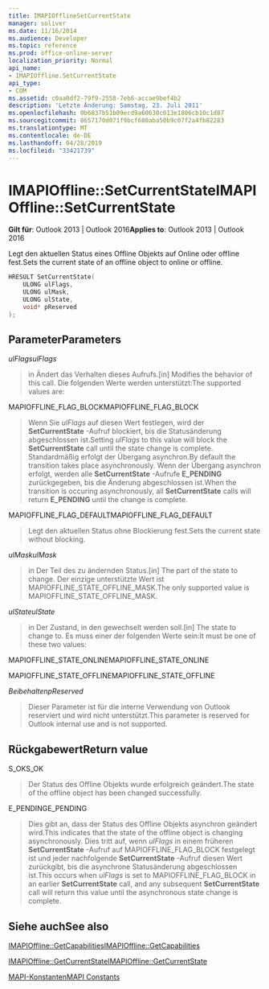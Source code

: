 ```yaml
---
title: IMAPIOfflineSetCurrentState
manager: soliver
ms.date: 11/16/2014
ms.audience: Developer
ms.topic: reference
ms.prod: office-online-server
localization_priority: Normal
api_name:
- IMAPIOffline.SetCurrentState
api_type:
- COM
ms.assetid: c0aa0df2-79f9-2558-7eb6-accae9bef4b2
description: 'Letzte Änderung: Samstag, 23. Juli 2011'
ms.openlocfilehash: 0b6837b51b09ecd9a60630c613e1806cb10c1d87
ms.sourcegitcommit: 8657170d071f9bcf680aba50b9c07f2a4fb82283
ms.translationtype: MT
ms.contentlocale: de-DE
ms.lasthandoff: 04/28/2019
ms.locfileid: "33421739"
---
```

# <a name="imapiofflinesetcurrentstate"></a><span data-ttu-id="be2ba-103">IMAPIOffline::SetCurrentState</span><span class="sxs-lookup"><span data-stu-id="be2ba-103">IMAPIOffline::SetCurrentState</span></span>

  
  
<span data-ttu-id="be2ba-104">**Gilt für**: Outlook 2013 | Outlook 2016</span><span class="sxs-lookup"><span data-stu-id="be2ba-104">**Applies to**: Outlook 2013 | Outlook 2016</span></span> 
  
<span data-ttu-id="be2ba-105">Legt den aktuellen Status eines Offline Objekts auf Online oder offline fest.</span><span class="sxs-lookup"><span data-stu-id="be2ba-105">Sets the current state of an offline object to online or offline.</span></span>
  
```cpp
HRESULT SetCurrentState( 
    ULONG ulFlags, 
    ULONG ulMask, 
    ULONG ulState, 
    void* pReserved 
);
```

## <a name="parameters"></a><span data-ttu-id="be2ba-106">Parameter</span><span class="sxs-lookup"><span data-stu-id="be2ba-106">Parameters</span></span>

 <span data-ttu-id="be2ba-107">_ulFlags_</span><span class="sxs-lookup"><span data-stu-id="be2ba-107">_ulFlags_</span></span>
  
> <span data-ttu-id="be2ba-108">in Ändert das Verhalten dieses Aufrufs.</span><span class="sxs-lookup"><span data-stu-id="be2ba-108">[in] Modifies the behavior of this call.</span></span> <span data-ttu-id="be2ba-109">Die folgenden Werte werden unterstützt:</span><span class="sxs-lookup"><span data-stu-id="be2ba-109">The supported values are:</span></span>
    
<span data-ttu-id="be2ba-110">MAPIOFFLINE_FLAG_BLOCK</span><span class="sxs-lookup"><span data-stu-id="be2ba-110">MAPIOFFLINE_FLAG_BLOCK</span></span>
  
> <span data-ttu-id="be2ba-111">Wenn Sie _ulFlags_ auf diesen Wert festlegen, wird der **SetCurrentState** -Aufruf blockiert, bis die Statusänderung abgeschlossen ist.</span><span class="sxs-lookup"><span data-stu-id="be2ba-111">Setting  _ulFlags_ to this value will block the **SetCurrentState** call until the state change is complete.</span></span> <span data-ttu-id="be2ba-112">Standardmäßig erfolgt der Übergang asynchron.</span><span class="sxs-lookup"><span data-stu-id="be2ba-112">By default the transition takes place asynchronously.</span></span> <span data-ttu-id="be2ba-113">Wenn der Übergang asynchron erfolgt, werden alle **SetCurrentState** -Aufrufe **E_PENDING** zurückgegeben, bis die Änderung abgeschlossen ist.</span><span class="sxs-lookup"><span data-stu-id="be2ba-113">When the transition is occuring asynchronously, all **SetCurrentState** calls will return **E_PENDING** until the change is complete.</span></span> 
    
<span data-ttu-id="be2ba-114">MAPIOFFLINE_FLAG_DEFAULT</span><span class="sxs-lookup"><span data-stu-id="be2ba-114">MAPIOFFLINE_FLAG_DEFAULT</span></span>
  
> <span data-ttu-id="be2ba-115">Legt den aktuellen Status ohne Blockierung fest.</span><span class="sxs-lookup"><span data-stu-id="be2ba-115">Sets the current state without blocking.</span></span>
    
 <span data-ttu-id="be2ba-116">_ulMask_</span><span class="sxs-lookup"><span data-stu-id="be2ba-116">_ulMask_</span></span>
  
> <span data-ttu-id="be2ba-117">in Der Teil des zu ändernden Status.</span><span class="sxs-lookup"><span data-stu-id="be2ba-117">[in] The part of the state to change.</span></span> <span data-ttu-id="be2ba-118">Der einzige unterstützte Wert ist MAPIOFFLINE_STATE_OFFLINE_MASK.</span><span class="sxs-lookup"><span data-stu-id="be2ba-118">The only supported value is MAPIOFFLINE_STATE_OFFLINE_MASK.</span></span>
    
 <span data-ttu-id="be2ba-119">_ulState_</span><span class="sxs-lookup"><span data-stu-id="be2ba-119">_ulState_</span></span>
  
> <span data-ttu-id="be2ba-120">in Der Zustand, in den gewechselt werden soll.</span><span class="sxs-lookup"><span data-stu-id="be2ba-120">[in] The state to change to.</span></span> <span data-ttu-id="be2ba-121">Es muss einer der folgenden Werte sein:</span><span class="sxs-lookup"><span data-stu-id="be2ba-121">It must be one of these two values:</span></span>
    
<span data-ttu-id="be2ba-122">MAPIOFFLINE_STATE_ONLINE</span><span class="sxs-lookup"><span data-stu-id="be2ba-122">MAPIOFFLINE_STATE_ONLINE</span></span>
  
> 
    
<span data-ttu-id="be2ba-123">MAPIOFFLINE_STATE_OFFLINE</span><span class="sxs-lookup"><span data-stu-id="be2ba-123">MAPIOFFLINE_STATE_OFFLINE</span></span>
  
> 
    
 <span data-ttu-id="be2ba-124">_Beibehalten_</span><span class="sxs-lookup"><span data-stu-id="be2ba-124">_pReserved_</span></span>
  
> <span data-ttu-id="be2ba-125">Dieser Parameter ist für die interne Verwendung von Outlook reserviert und wird nicht unterstützt.</span><span class="sxs-lookup"><span data-stu-id="be2ba-125">This parameter is reserved for Outlook internal use and is not supported.</span></span> 
    
## <a name="return-value"></a><span data-ttu-id="be2ba-126">Rückgabewert</span><span class="sxs-lookup"><span data-stu-id="be2ba-126">Return value</span></span>

<span data-ttu-id="be2ba-127">S_OK</span><span class="sxs-lookup"><span data-stu-id="be2ba-127">S_OK</span></span>
  
> <span data-ttu-id="be2ba-128">Der Status des Offline Objekts wurde erfolgreich geändert.</span><span class="sxs-lookup"><span data-stu-id="be2ba-128">The state of the offline object has been changed successfully.</span></span>
    
<span data-ttu-id="be2ba-129">E_PENDING</span><span class="sxs-lookup"><span data-stu-id="be2ba-129">E_PENDING</span></span>
  
> <span data-ttu-id="be2ba-130">Dies gibt an, dass der Status des Offline Objekts asynchron geändert wird.</span><span class="sxs-lookup"><span data-stu-id="be2ba-130">This indicates that the state of the offline object is changing asynchronously.</span></span> <span data-ttu-id="be2ba-131">Dies tritt auf, wenn _ulFlags_ in einem früheren **SetCurrentState** -Aufruf auf MAPIOFFLINE_FLAG_BLOCK festgelegt ist und jeder nachfolgende **SetCurrentState** -Aufruf diesen Wert zurückgibt, bis die asynchrone Statusänderung abgeschlossen ist.</span><span class="sxs-lookup"><span data-stu-id="be2ba-131">This occurs when  _ulFlags_ is set to MAPIOFFLINE_FLAG_BLOCK in an earlier **SetCurrentState** call, and any subsequent **SetCurrentState** call will return this value until the asynchronous state change is complete.</span></span> 
    
## <a name="see-also"></a><span data-ttu-id="be2ba-132">Siehe auch</span><span class="sxs-lookup"><span data-stu-id="be2ba-132">See also</span></span>



[<span data-ttu-id="be2ba-133">IMAPIOffline::GetCapabilities</span><span class="sxs-lookup"><span data-stu-id="be2ba-133">IMAPIOffline::GetCapabilities</span></span>](imapioffline-getcapabilities.md)
  
[<span data-ttu-id="be2ba-134">IMAPIOffline::GetCurrentState</span><span class="sxs-lookup"><span data-stu-id="be2ba-134">IMAPIOffline::GetCurrentState</span></span>](imapioffline-getcurrentstate.md)


[<span data-ttu-id="be2ba-135">MAPI-Konstanten</span><span class="sxs-lookup"><span data-stu-id="be2ba-135">MAPI Constants</span></span>](mapi-constants.md)

